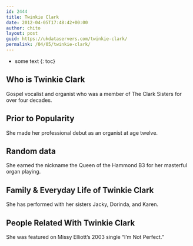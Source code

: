 ```yaml
---
id: 2444
title: Twinkie Clark
date: 2012-04-05T17:48:42+00:00
author: chito
layout: post
guid: https://ukdataservers.com/twinkie-clark/
permalink: /04/05/twinkie-clark/
---
```


* some text
{: toc}
          
          
## Who is  Twinkie Clark
                  
                  
                  
Gospel vocalist and organist who was a member of The Clark Sisters for over four decades.
                  
                
                
                
## Prior to Popularity 
                  
                  
                  
She made her professional debut as an organist at age twelve.
                  
                
                
                
## Random data 
                  
                  
                  
She earned the nickname the Queen of the Hammond B3 for her masterful organ playing.
                  
                
                
                
## Family & Everyday Life of Twinkie Clark
                  
                  
                  
She has performed with her sisters Jacky, Dorinda, and Karen.
                  
                
                
                
## People Related With  Twinkie Clark
                  
                  
                  
She was featured on Missy Elliott&#8217;s 2003 single &#8220;I&#8217;m Not Perfect.&#8221;
                  
                
              
            
          
          
          
    
    
  

